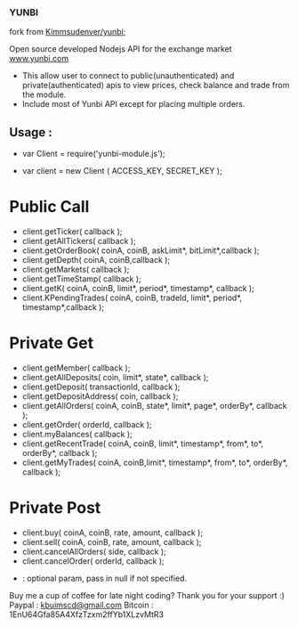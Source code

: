### YUNBI

fork from [Kimmsudenver/yunbi](https://github.com/Kimmsudenver/yunbi);

Open source developed Nodejs API for the exchange market www.yunbi.com 
- This allow user to connect to public(unauthenticated) and private(authenticated) apis to view prices, check balance and trade from the module.
- Include most of Yunbi API except for placing multiple orders.

 ## Usage :
 
 - var Client = require('yunbi-module.js');

 - var client = new Client ( ACCESS_KEY, SECRET_KEY );

 # Public Call

 - client.getTicker( callback );
 - client.getAllTickers( callback );
 - client.getOrderBook( coinA, coinB, askLimit*, bitLimit*,callback );
 - client.getDepth( coinA, coinB,callback );
 - client.getMarkets( callback );
 - client.getTimeStamp( callback );
 - client.getK( coinA, coinB, limit*, period*, timestamp*, callback );
 - client.KPendingTrades( coinA, coinB, tradeId, limit*, period*, timestamp*,callback );

 # Private Get

 - client.getMember( callback );
 - client.getAllDeposits( coin, limit*, state*, callback );
 - client.getDeposit( transactionId, callback );
 - client.getDepositAddress( coin, callback );
 - client.getAllOrders( coinA, coinB, state*, limit*, page*, orderBy*, callback );
 - client.getOrder( orderId, callback );
 - client.myBalances( callback );
 - client.getRecentTrade( coinA, coinB, limit*, timestamp*, from*, to*, orderBy*, callback );
 - client.getMyTrades( coinA, coinB,limit*, timestamp*, from*, to*, orderBy*, callback );

 # Private Post

 - client.buy( coinA, coinB, rate, amount, callback );
 - client.sell( coinA, coinB, rate, amount, callback );
 - client.cancelAllOrders( side, callback );
 - client.cancelOrder( orderId, callback );



* : optional param, pass in null if not specified.


Buy me a cup of coffee for late night coding? Thank you for your support :)
Paypal : kbuimscd@gmail.com
Bitcoin : 1EnU64Gfa85A4XfzTzxm2ffYb1XLzvMtR3
 
  
